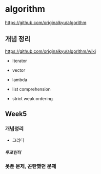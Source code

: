 # algorithm
https://github.com/originalkyu/algorithm

## 개념 정리
https://github.com/originalkyu/algorithm/wiki
* Iterator
* vector

* lambda
* list comprehension
* strict weak ordering


## Week5
### 개념정리
* 그리디
##### 투포인터

##### 


### 못푼 문제, 곤란했던 문제
